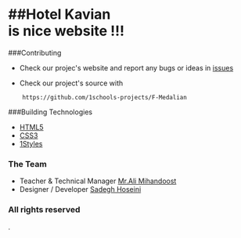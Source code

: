 ##Hotel Kavian                                                    
                      is nice website !!!
=================
###Contributing

* Check our projec's website and report any bugs or ideas in [issues](https://github.com/1schools-projects/HotelKavian/issues)

* Check our project's source with
```
    https://github.com/1schools-projects/F-Medalian
```


###Building Technologies
* [HTML5](http://ali.md/wiki/html5)
* [CSS3](http://ali.md/css3ref)
* [1Styles](http://ali.md/1styles)


### The Team 
- Teacher & Technical Manager [Mr.Ali Mihandoost](https://github.com/AliMD)
- Designer / Developer  [Sadegh Hoseini](https://github.com/sadeghhv)



### All rights reserved ###
.
